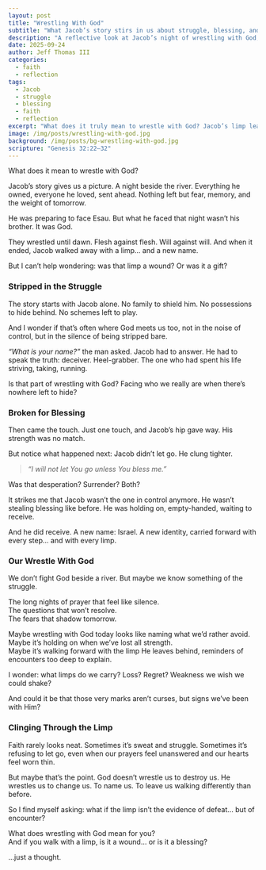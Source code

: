 ```yaml
---
layout: post
title: "Wrestling With God"
subtitle: "What Jacob’s story stirs in us about struggle, blessing, and the limp we carry"
description: "A reflective look at Jacob’s night of wrestling with God, the limp that remained, and what it might mean for us to wrestle with Him today."
date: 2025-09-24
author: Jeff Thomas III
categories:  
  - faith  
  - reflection
tags:  
  - Jacob  
  - struggle  
  - blessing  
  - faith  
  - reflection
excerpt: "What does it truly mean to wrestle with God? Jacob’s limp leaves us wondering whether the mark of the struggle is a wound, or a blessing."
image: /img/posts/wrestling-with-god.jpg
background: /img/posts/bg-wrestling-with-god.jpg
scripture: "Genesis 32:22–32"
---
```



What does it mean to wrestle with God?  

Jacob’s story gives us a picture. A night beside the river. Everything he owned, everyone he loved, sent ahead. Nothing left but fear, memory, and the weight of tomorrow.  

He was preparing to face Esau. But what he faced that night wasn’t his brother. It was God.  

They wrestled until dawn. Flesh against flesh. Will against will. And when it ended, Jacob walked away with a limp… and a new name.  

But I can’t help wondering: was that limp a wound? Or was it a gift?  


### Stripped in the Struggle  

The story starts with Jacob alone. No family to shield him. No possessions to hide behind. No schemes left to play.  

And I wonder if that’s often where God meets us too, not in the noise of control, but in the silence of being stripped bare.  

*“What is your name?”* the man asked. Jacob had to answer. He had to speak the truth: deceiver. Heel-grabber. The one who had spent his life striving, taking, running.  

Is that part of wrestling with God? Facing who we really are when there’s nowhere left to hide?  


### Broken for Blessing  

Then came the touch. Just one touch, and Jacob’s hip gave way. His strength was no match.  

But notice what happened next: Jacob didn’t let go. He clung tighter. 
> *“I will not let You go unless You bless me.”*  

Was that desperation? Surrender? Both?  

It strikes me that Jacob wasn’t the one in control anymore. He wasn’t stealing blessing like before. He was holding on, empty-handed, waiting to receive.  

And he did receive. A new name: Israel. A new identity, carried forward with every step… and with every limp.  


### Our Wrestle With God  

We don’t fight God beside a river. But maybe we know something of the struggle.  

The long nights of prayer that feel like silence.  
The questions that won’t resolve.  
The fears that shadow tomorrow.  

Maybe wrestling with God today looks like naming what we’d rather avoid.  
Maybe it’s holding on when we’ve lost all strength.  
Maybe it’s walking forward with the limp He leaves behind, reminders of encounters too deep to explain.  

I wonder: what limps do we carry? Loss? Regret? Weakness we wish we could shake?  

And could it be that those very marks aren’t curses, but signs we’ve been with Him?  


### Clinging Through the Limp  

Faith rarely looks neat. Sometimes it’s sweat and struggle. Sometimes it’s refusing to let go, even when our prayers feel unanswered and our hearts feel worn thin.  

But maybe that’s the point. God doesn’t wrestle us to destroy us. He wrestles us to change us. To name us. To leave us walking differently than before.  

So I find myself asking: what if the limp isn’t the evidence of defeat… but of encounter?  


What does wrestling with God mean for you?  
And if you walk with a limp, is it a wound… or is it a blessing?  

…just a thought.  

<!--stackedit_data:
eyJoaXN0b3J5IjpbMTYwMDQ1ODU3OV19
-->